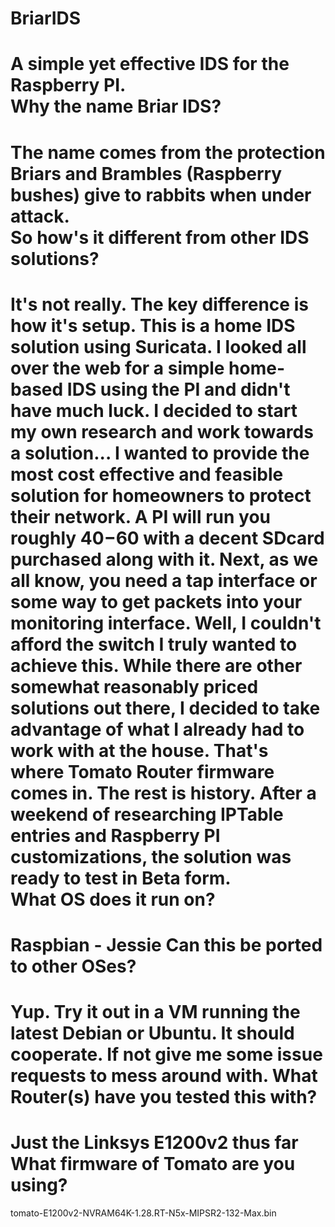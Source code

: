 # BriarIDS
A simple yet effective IDS for the Raspberry PI.  
Why the name Briar IDS?
=======================
The name comes from the protection Briars and Brambles (Raspberry bushes) give to rabbits when under attack.  
So how's it different from other IDS solutions?
===============================================
It's not really.  The key difference is how it's setup.  This is a home IDS solution using Suricata.  I looked all over the web for a simple home-based IDS using the PI and didn't have much luck.  I decided to start my own research and work towards a solution...
I wanted to provide the most cost effective and feasible solution for homeowners to protect their network.  A PI will run you roughly $40-$60 with a decent SDcard purchased along with it. Next, as we all know, you need a tap interface or some way to get packets into your monitoring interface.  Well, I couldn't afford the switch I truly wanted to achieve this.  While there are other somewhat reasonably priced solutions out there, I decided to take advantage of what I already had to work with at the house.  That's where Tomato Router firmware comes in.  The rest is history.  After a weekend of researching IPTable entries and Raspberry PI customizations, the solution was ready to test in Beta form.  
What OS does it run on?
=======================
Raspbian - Jessie
Can this be ported to other OSes?
=================================
Yup.  Try it out in a VM running the latest Debian or Ubuntu.  It should cooperate.  If not give me some issue requests to mess around with.
What Router(s) have you tested this with?
=========================================
Just the Linksys E1200v2 thus far
What firmware of Tomato are you using?
======================================
tomato-E1200v2-NVRAM64K-1.28.RT-N5x-MIPSR2-132-Max.bin
